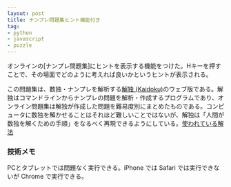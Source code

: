 ```yaml
---
layout: post
title: ナンプレ問題集ヒント機能付き
tag: 
- python
- javascript
- puzzle
---
```

オンラインの[ナンプレ問題集]にヒントを表示する機能をつけた。Hキーを押すことで、その場面でどのように考えれば良いかというヒントが表示される。

この問題集は、数独・ナンプレを解析する[解独 (Kaidoku)](https://sekika.github.io/kaidoku/ja/)のウェブ版である。解独はコマンドラインからナンプレの問題を解析・作成するプログラムであり、オンライン問題集は解独が作成した問題を難易度別にまとめたものである。コンピュータに数独を解かせることはそれほど難しいことではないが、解独は「人間が数独を解くための手順」をなるべく再現できるようにしている。[使われている解法](https://sekika.github.io/kaidoku/ja/logic)

### 技術メモ ###

PCとタブレットでは問題なく実行できる。iPhone では Safari では実行できないが Chrome で実行できる。

